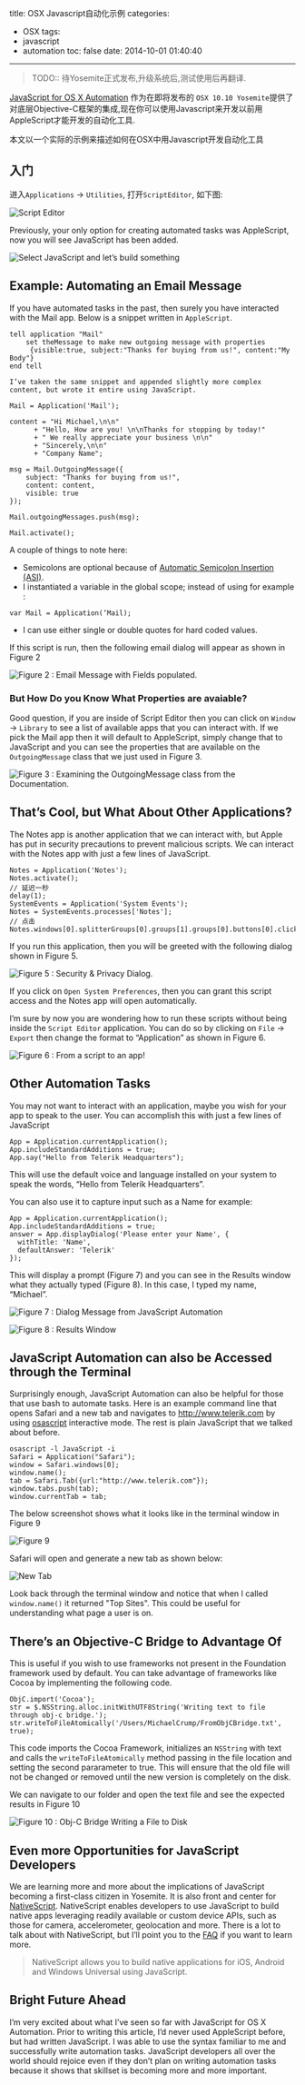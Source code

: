 title: OSX Javascript自动化示例
categories:
  - OSX
tags:
  - javascript
  - automation
toc: false
date: 2014-10-01 01:40:40
---

> TODO::
> 待Yosemite正式发布,升级系统后,测试使用后再翻译.

[JavaScript for OS X Automation][1] 作为在即将发布的 `OSX 10.10 Yosemite`提供了对底层Objective-C框架的集成,现在你可以使用Javascript来开发以前用AppleScript才能开发的自动化工具.

本文以一个实际的示例来描述如何在OSX中用Javascript开发自动化工具

## 入门

进入`Applications` -> `Utilities`, 打开`ScriptEditor`, 如下图:

![Script Editor][4]

Previously, your only option for creating automated tasks was AppleScript, now you will see JavaScript has been added.

![Select JavaScript and let’s build something][5]

## Example: Automating an Email Message

If you have automated tasks in the past, then surely you have interacted with the Mail app. Below is a snippet written in `AppleScript`.

```
tell application "Mail"
    set theMessage to make new outgoing message with properties
     {visible:true, subject:"Thanks for buying from us!", content:"My Body"}
end tell
```

```
I’ve taken the same snippet and appended slightly more complex content, but wrote it entire using JavaScript.

Mail = Application('Mail');

content = "Hi Michael,\n\n"
      + "Hello, How are you! \n\nThanks for stopping by today!"
      + " We really appreciate your business \n\n"
      + "Sincerely,\n\n"
      + "Company Name";

msg = Mail.OutgoingMessage({
    subject: "Thanks for buying from us!",
    content: content,
    visible: true
});

Mail.outgoingMessages.push(msg);

Mail.activate();
```

A couple of things to note here:

- Semicolons are optional because of [Automatic Semicolon Insertion (ASI)][6].
- I instantiated a variable in the global scope; instead of using for example :
```
var Mail = Application(‘Mail);
```
- I can use either single or double quotes for hard coded values.

If this script is run, then the following email dialog will appear as shown in Figure 2

![Figure 2 : Email Message with Fields populated.][7]

### But How Do you Know What Properties are avaiable?

Good question, if you are inside of Script Editor then you can click on `Window` -> `Library` to see a list of available apps that you can interact with.
If we pick the Mail app then it will default to AppleScript, simply change that to JavaScript and you can see the properties that are available on the `OutgoingMessage`
 class that we just used in Figure 3.


![Figure 3 : Examining the OutgoingMessage class from the Documentation.][8]

## That’s Cool, but What About Other Applications?

The Notes app is another application that we can interact with, but Apple has put in security precautions to prevent malicious scripts.
We can interact with the Notes app with just a few lines of JavaScript.

```
Notes = Application('Notes');
Notes.activate();
// 延迟一秒
delay(1);
SystemEvents = Application('System Events');
Notes = SystemEvents.processes['Notes'];
// 点击
Notes.windows[0].splitterGroups[0].groups[1].groups[0].buttons[0].click();
```

If you run this application, then you will be greeted with the following dialog shown in Figure 5.

![Figure 5 : Security & Privacy Dialog.][3]

If you click on `Open System Preferences`, then you can grant this script access and the Notes app will open automatically.

I’m sure by now you are wondering how to run these scripts without being inside the `Script Editor` application.
You can do so by clicking on `File` -> `Export` then change the format to “Application” as shown in Figure 6.

![Figure 6 : From a script to an app!][9]

## Other Automation Tasks

You may not want to interact with an application, maybe you wish for your app to speak to the user. You can accomplish this with just a few lines of JavaScript

```
App = Application.currentApplication();
App.includeStandardAdditions = true;
App.say("Hello from Telerik Headquarters");
```

This will use the default voice and language installed on your system to speak the words, “Hello from Telerik Headquarters”.

You can also use it to capture input such as a Name for example:

```
App = Application.currentApplication();
App.includeStandardAdditions = true;
answer = App.displayDialog('Please enter your Name', {
  withTitle: 'Name',
  defaultAnswer: 'Telerik'
});
```

This will display a prompt (Figure 7) and you can see in the Results window what they actually typed (Figure 8). In this case, I typed my name, “Michael”.

![Figure 7 : Dialog Message from JavaScript Automation][10]

![Figure 8 : Results Window][11]

## JavaScript Automation can also be Accessed through the Terminal

Surprisingly enough, JavaScript Automation can also be helpful for those that use bash to automate tasks.
Here is an example command line that opens Safari and a new tab and navigates to http://www.telerik.com by using [osascript][12] interactive mode.
The rest is plain JavaScript that we talked about before.

```
osascript -l JavaScript -i
Safari = Application("Safari");
window = Safari.windows[0];
window.name();
tab = Safari.Tab({url:"http://www.telerik.com"});
window.tabs.push(tab);
window.currentTab = tab;
```

The below screenshot shows what it looks like in the terminal window in Figure 9

![Figure 9][13]

Safari will open and generate a new tab as shown below:

![New Tab][14]

Look back through the terminal window and notice that when I called `window.name()` it returned "Top Sites".
This could be useful for understanding what page a user is on.

## There’s an Objective-C Bridge to Advantage Of

This is useful if you wish to use frameworks not present in the Foundation framework used by default. You can take advantage of frameworks like Cocoa by implementing the following code.

```
ObjC.import('Cocoa');
str = $.NSString.alloc.initWithUTF8String('Writing text to file through obj-c bridge.');
str.writeToFileAtomically('/Users/MichaelCrump/FromObjCBridge.txt', true);
```

This code imports the Cocoa Framework, initializes an `NSString` with text and calls the `writeToFileAtomically` method passing in the file location and setting the second pararameter to true. This will ensure that the old file will not be changed or removed until the new version is completely on the disk.

We can navigate to our folder and open the text file and see the expected results in Figure 10

![Figure 10 : Obj-C Bridge Writing a File to Disk][15]

## Even more Opportunities for JavaScript Developers

We are learning more and more about the implications of JavaScript becoming a first-class citizen in Yosemite. It is also front and center for [NativeScript][16].
NativeScript enables developers to use JavaScript to build native apps leveraging readily available or custom device APIs,
such as those for camera, accelerometer, geolocation and more. There is a lot to talk about with NativeScript,
but I’ll point you to the [FAQ][17] if you want to learn more.

> NativeScript allows you to build native applications for iOS, Android and Windows Universal using JavaScript.


## Bright Future Ahead

I’m very excited about what I’ve seen so far with JavaScript for OS X Automation. Prior to writing this article, I’d never used AppleScript before, but had written JavaScript. I was able to use the syntax familiar to me and successfully write automation tasks. JavaScript developers all over the world should rejoice even if they don’t plan on writing automation tasks because it shows that skillset is becoming more and more important.


  [1]: https://developer.apple.com/library/prerelease/mac/releasenotes/InterapplicationCommunication/RN-JavaScriptForAutomation/index.html
  [2]: http://developer.telerik.com/featured/javascript-os-x-automation-example
  [3]: /assets/images/javascript-automation-for-osx/opennotesdemo.png
  [4]: /assets/images/javascript-automation-for-osx/scripteditor.png
  [5]: /assets/images/javascript-automation-for-osx/javascriptoption.gif
  [6]: http://bclary.com/2004/11/07/#a-7.9.1
  [7]: /assets/images/javascript-automation-for-osx/mailmessage.png
  [8]: /assets/images/javascript-automation-for-osx/apidocs.png
  [9]: /assets/images/javascript-automation-for-osx/exporttoapp.png
  [10]: /assets/images/javascript-automation-for-osx/promptuser.png
  [11]: /assets/images/javascript-automation-for-osx/textreturned.png
  [12]: https://developer.apple.com/library/mac/documentation/Darwin/Reference/ManPages/man1/osascript.1.html
  [13]: /assets/images/javascript-automation-for-osx/interactivemode1.png
  [14]: /assets/images/javascript-automation-for-osx/browser.png
  [15]: /assets/images/javascript-automation-for-osx/savefiletodisk.png
  [16]: http://developer.telerik.com/featured/nativescript-a-technical-overview/
  [17]: http://www.telerik.com/nativescript/faq

